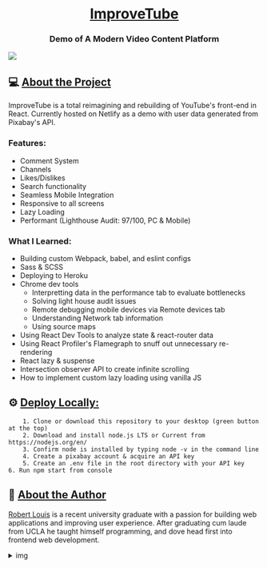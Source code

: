 <h1 align="center"><a href="https://improvetube.dev">ImproveTube</a></h1>
<h3 align="center">Demo of A Modern Video Content Platform</h1>
<img src="https://i.imgur.com/OzFHp1C.png">


## 💻 [About the Project](#this-link-is-just-for-styling)
ImproveTube is a total reimagining and rebuilding of YouTube's front-end in React. Currently hosted on Netlify as a demo with user data generated from Pixabay's API.

### Features:
- Comment System
- Channels
- Likes/Dislikes
- Search functionality
- Seamless Mobile Integration
- Responsive to all screens
- Lazy Loading
- Performant (Lighthouse Audit: 97/100, PC & Mobile)

### What I Learned:
- Building custom Webpack, babel, and eslint configs
- Sass & SCSS
- Deploying to Heroku
- Chrome dev tools 
	* Interpretting data in the performance tab to evaluate bottlenecks
	* Solving light house audit issues
	* Remote debugging mobile devices via Remote devices tab
	* Understanding Network tab information 
	* Using source maps
- Using React Dev Tools to analyze state & react-router data
- Using React Profiler's Flamegraph to snuff out unnecessary re-rendering
- React lazy & suspense
- Intersection observer API to create infinite scrolling
- How to implement custom lazy loading using vanilla JS

## ⚙️  [Deploy Locally:](#this-link-is-just-for-styling)

		1. Clone or download this repository to your desktop (green button at the top)
		2. Download and install node.js LTS or Current from https://nodejs.org/en/
		3. Confirm node is installed by typing node -v in the command line
		4. Create a pixabay account & acquire an API key
		5. Create an .env file in the root directory with your API key
    6. Run npm start from console
    
    

## 🧑 [About the Author](#this-link-is-just-for-styling)
[Robert Louis](https://github.com/Roblouisck) is a recent university graduate with a passion for building web applications and improving user experience. After graduating cum laude from UCLA he taught himself programming, and dove head first into frontend web development.

<details>
  <summary>img</summary>
<img src="https://i.imgur.com/cTMP7qW.jpg?1">
</details>
